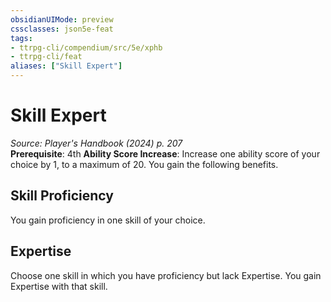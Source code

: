 ```yaml
---
obsidianUIMode: preview
cssclasses: json5e-feat
tags:
- ttrpg-cli/compendium/src/5e/xphb
- ttrpg-cli/feat
aliases: ["Skill Expert"]
---
```

# Skill Expert
*Source: Player's Handbook (2024) p. 207*  
**Prerequisite**: 4th
**Ability Score Increase**: Increase one ability score of your choice by 1, to a maximum of 20.
You gain the following benefits.

## Skill Proficiency

You gain proficiency in one skill of your choice.

## Expertise

Choose one skill in which you have proficiency but lack Expertise. You gain Expertise with that skill.